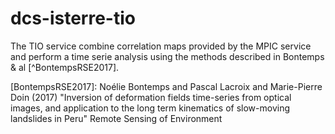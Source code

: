 dcs-isterre-tio
===============

The TIO service combine correlation maps provided by the MPIC service
and perform a time serie analysis using the methods described in 
Bontemps & al [^BontempsRSE2017].

[BontempsRSE2017]: Noélie Bontemps and Pascal Lacroix and Marie-Pierre Doin (2017)
    "Inversion of deformation fields time-series from optical images, and application to the long term kinematics of slow-moving landslides in Peru"
    Remote Sensing of Environment
